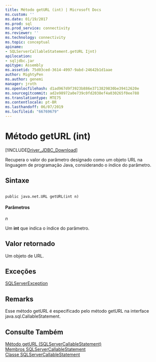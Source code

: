 ```yaml
---
title: Método getURL (int) | Microsoft Docs
ms.custom: ''
ms.date: 01/19/2017
ms.prod: sql
ms.prod_service: connectivity
ms.reviewer: ''
ms.technology: connectivity
ms.topic: conceptual
apiname:
- SQLServerCallableStatement.getURL Ijnt)
apilocation:
- sqljdbc.jar
apitype: Assembly
ms.assetid: 75d03ced-3614-4997-9abd-24642b1d1aae
author: MightyPen
ms.author: genemi
manager: jroth
ms.openlocfilehash: d1ad967d9f3923b886e3713829830be39412620e
ms.sourcegitcommit: ad2e98972a0e739c0fd2038ef4a030265f0ee788
ms.translationtype: MTE75
ms.contentlocale: pt-BR
ms.lasthandoff: 06/07/2019
ms.locfileid: "66769679"
---
```

# <a name="geturl-method-int"></a>Método getURL (int)
[!INCLUDE[Driver_JDBC_Download](../../../includes/driver_jdbc_download.md)]

  Recupera o valor do parâmetro designado como um objeto URL na linguagem de programação Java, considerando o índice do parâmetro.  
  
## <a name="syntax"></a>Sintaxe  
  
```  
  
public java.net.URL getURL(int n)  
```  
  
#### <a name="parameters"></a>Parâmetros  
 *n*  
  
 Um **int** que indica o índice do parâmetro.  
  
## <a name="return-value"></a>Valor retornado  
 Um objeto de URL.  
  
## <a name="exceptions"></a>Exceções  
 [SQLServerException](../../../connect/jdbc/reference/sqlserverexception-class.md)  
  
## <a name="remarks"></a>Remarks  
 Esse método getURL é especificado pelo método getURL na interface java.sql.CallableStatement.  
  
## <a name="see-also"></a>Consulte Também  
 [Método getURL &#40;SQLServerCallableStatement&#41;](../../../connect/jdbc/reference/geturl-method-sqlservercallablestatement.md)   
 [Membros SQLServerCallableStatement](../../../connect/jdbc/reference/sqlservercallablestatement-members.md)   
 [Classe SQLServerCallableStatement](../../../connect/jdbc/reference/sqlservercallablestatement-class.md)  
  
  
